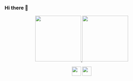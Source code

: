 ### Hi there 👋

<p align="center"><a href="https://github.com/diana7127">
<img src="https://github-readme-stats-git-masterrstaa-rickstaa.vercel.app/api?username=diana7127" height="150">
<img src="https://github-readme-streak-stats.herokuapp.com/?user=diana7127" height="150">
</a></p>

<p align="center">
<a href="https://user-images.githubusercontent.com/125502871/227850635-728cf680-4006-48b2-8f1b-6176b7b87beb.jpg"><img src="https://img.shields.io/badge/alipay-00A1E9?style=for-the-badge&logo=alipay&logoColor=white" height="30"></a>
<a href="https://github.com/diana7127"><img src="https://img.shields.io/badge/Buy_Me_A_Coffee-FFDD00?style=for-the-badge&logo=buy-me-a-coffee&logoColor=black" height="30"></a>
</p>


<!--
**diana7127/diana7127** is a ✨ _special_ ✨ repository because its `README.md` (this file) appears on your GitHub profile.

Here are some ideas to get you started:

- 🔭 I’m currently working on ...
- 🌱 I’m currently learning ...
- 👯 I’m looking to collaborate on ...
- 🤔 I’m looking for help with ...
- 💬 Ask me about ...
- 📫 How to reach me: ...
- 😄 Pronouns: ...
- ⚡ Fun fact: ...
-->
